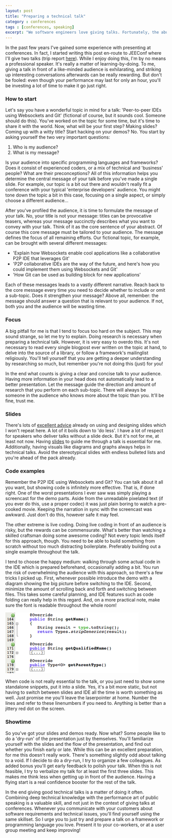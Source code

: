 ```yaml
---
layout: post
title: "Preparing a technical talk"
category : conferences
tags : [conferences, speaking]
excerpt: "We software engineers love giving talks. Fortunately, the abundance of technical conferences shows that we like listening too. A lot of talks on these conferences are given by software engineers who love sharing knowledge, rather than professional speakers. This especially holds true for conferences organized by user groups. Since I'm one of those software engineers who likes to give talks, I'd like to share my thoughts on what you can do to prepare a technical talk."
---
```


In the past few years I've gained some experience with presenting at conferences. In fact, I started writing this post en-route to JEEConf where I'll give two talks (trip report [here](/blog/conferences/2012/05/jeeconf-tripreport)). While I enjoy doing this, I'm by no means a professional speaker. It's really a matter of learning-by-doing. To me, giving a talk in front of a like-minded audience is exhilarating, and striking up interesting conversations afterwards can be really rewarding. But don't be fooled: even though your performance may last for only an hour, you'll be investing a lot of time to make it go just right.
 
### How to start
Let's say you have a wonderful topic in mind for a talk: 'Peer-to-peer IDEs using Websockets and Git' (fictional of course, but it sounds cool. Someone should do this). You've worked on the topic for some time, but it's time to share it with the world. Now, what will be your first step? Making slides? Coming up with a witty title? Start hacking on your demos? No. You start by asking yourself the two very important questions:

1. Who is my audience?
2. What is my message?

Is your audience into specific programming languages and frameworks? Does it consist of experienced coders, or a mix of technical and 'business'  people? What are their preconceptions? All of this information helps you determine the central message of your talk before you've made a single slide. For example, our topic is a bit out there and wouldn't really fit a conference with your typical 'enterprise developers' audience. You might tone down the topic a bit in this case, focusing on a single aspect, or simply choose a different audience... 

After you've profiled the audience, it is time to formulate the message of your talk. No, your title is not your message: titles can be provocative teasers, whereas your message succinctly describes what you want to convey with your talk. Think of it as the core sentence of your abstract. Of course this core message must be tailored to your audience. The message defines the focus of all remaining efforts. Our fictional topic, for example, can be brought with several different messages:

- 'Explain how Websockets enable cool applications like a collaborative P2P IDE that leverages Git'
- 'P2P collaborative IDEs are the way of the future, and here's how you could implement them using Websockets and Git'
- 'How Git can be used as building block for new applications'

Each of these messages leads to a vastly different narrative. Reach back to the core message every time you need to decide whether to include or omit a sub-topic. Does it strengthen your message? Above all, remember: the message should answer a question that is relevant to your audience. If not, both you and the audience will be wasting time.

### Focus
A big pitfall for me is that I tend to focus too hard on the subject. This may sound strange, so let me try to explain. Doing research is necessary when preparing a technical talk. However, it is very easy to overdo this. It's not necessary to read every single blogpost ever written on the topic at hand, to delve into the source of a library, or follow a framework's mailinglist religiously. You'll tell yourself that you are getting a deeper understanding by researching so much, but remember you're not doing this (just) for you! 

In the end what counts is giving a clear and concise talk to your audience. Having more information in your head does not automatically lead to a better presentation. Let the message guide the direction and amount of research that you perform on each sub-topic. There will always be someone in the audience who knows more about the topic than you. It'll be fine, trust me.

### Slides
There's lots of [excellent advice](http://www.presentationzen.com/) already on using and designing slides which I won't repeat here. A lot of it boils down to 'do less'. I have a lot of respect for speakers who deliver talks without a slide deck. But it's not for me, at least not now. Having [slides](http://www.slideshare.net/sandermak) to guide me through a talk is essential for me. Additionally, having visuals like diagrams and graphs always helps in technical talks. Avoid the stereotypical slides with endless bulleted lists and you're ahead of the pack already.

### Code examples
Remember the P2P IDE using Websockets and Git? You can talk about it all you want, but showing code is infinitely more effective. That is, if done right. One of the worst presentations I ever saw was simply playing a screencast for the demo parts. Aside from the unreadable pixelated text (if you ever do this, use a proper codec) it was just plain boring to watch a pre-cooked movie. Keeping the narration in sync with the screencast was awkward. Just don't do this, however safe it may feel.

The other extreme is live coding. Doing live coding in front of an audience is risky, but the rewards can be commensurate. What's better than watching a skilled craftsman doing some awesome coding? Not every topic lends itself for this approach, though. You need to be able to build something from scratch without too much distracting boilerplate. Preferably building out a single example throughout the talk. 

I tend to choose the happy medium: walking through some actual code in the IDE which is prepared beforehand, occasionally adding a bit. You run the risk of overwhelming the audience with this approach, so there's a few tricks I picked up. First, whenever possible introduce the demo with a diagram showing the big picture before switching to the IDE. Second, minimize the amount of scrolling back and forth and switching between files. This takes some careful planning, and IDE features such as code folding can really help in this regard. And, on a more practical note, make sure the font is readable throughout the whole room!

![Code folding in Eclipse](/pics/codefolding.png)

When code is not really essential to the talk, or you just need to show some standalone snippets, put it into a slide. Yes, it's a bit more static, but not having to switch between slides and IDE all the time is worth something as well. Just promise me you'll leave the laserpointer at home. Number the lines and refer to these linenumbers if you need to. Anything is better than a jittery red dot on the screen.

### Showtime
So you've got your slides and demos ready. Now what? Some people like to do a 'dry-run' of the presentation just by themselves. You'll familiarize yourself with the slides and the flow of the presentation, and find out whether you finish early or late. While this can be an excellent preparation, for me this doesn't really work. There's something slightly odd about talking to a void. If I decide to do a dry-run, I try to organize a few colleagues. As added bonus you'll get early feedback to polish your talk. When this is not feasible, I try to verbalize my talk for at least the first three slides. This makes me think less when getting up in front of the audience. Having a flying start is a real confidence booster for the rest of the talk.

In the end giving good technical talks is a matter of doing it often. Combining deep technical knowledge with the performance art of public speaking is a valuable skill, and not just in the context of giving talks at conferences. Whenever you communicate with your customers about software requirements and technical issues, you'll find yourself using the same skillset. So I urge you to just try and prepare a talk on a framework or programming language you love. Present it to your co-workers, or at a user group meeting and keep improving!


